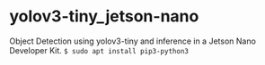 # yolov3-tiny_jetson-nano
Object Detection using yolov3-tiny and inference in a Jetson Nano Developer Kit.
```$ sudo apt install pip3-python3```
